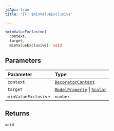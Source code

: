 ```yaml
---
jsApi: true
title: "[F] $minValueExclusive"

---
```

```ts
$minValueExclusive(
  context,
  target,
  minValueExclusive): void
```

## Parameters

| Parameter | Type |
| :------ | :------ |
| `context` | [`DecoratorContext`](Interface.DecoratorContext.md) |
| `target` | [`ModelProperty`](Interface.ModelProperty.md) \| [`Scalar`](Interface.Scalar.md) |
| `minValueExclusive` | `number` |

## Returns

`void`
